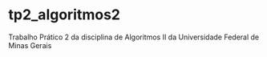 # tp2_algoritmos2
Trabalho Prático 2 da disciplina de Algoritmos II da Universidade Federal de Minas Gerais
